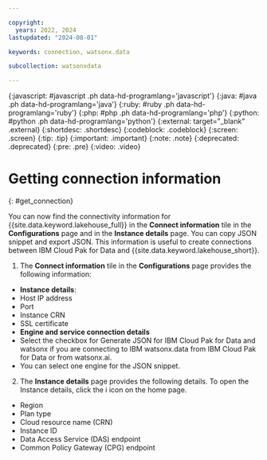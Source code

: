```yaml
---

copyright:
  years: 2022, 2024
lastupdated: "2024-08-01"

keywords: connection, watsonx.data

subcollection: watsonxdata

---
```


{:javascript: #javascript .ph data-hd-programlang='javascript'}
{:java: #java .ph data-hd-programlang='java'}
{:ruby: #ruby .ph data-hd-programlang='ruby'}
{:php: #php .ph data-hd-programlang='php'}
{:python: #python .ph data-hd-programlang='python'}
{:external: target="_blank" .external}
{:shortdesc: .shortdesc}
{:codeblock: .codeblock}
{:screen: .screen}
{:tip: .tip}
{:important: .important}
{:note: .note}
{:deprecated: .deprecated}
{:pre: .pre}
{:video: .video}

# Getting connection information
{: #get_connection}

You can now find the connectivity information for {{site.data.keyword.lakehouse_full}} in the **Connect information** tile in the **Configurations** page and in the **Instance details** page. You can copy JSON snippet and export JSON. This information is useful to create connections between IBM Cloud Pak for Data and {{site.data.keyword.lakehouse_short}}.

1. The **Connect information** tile in the **Configurations** page provides the following information:
 * **Instance details**:
 * Host IP address
 * Port
 * Instance CRN
 * SSL certificate
 * **Engine and service connection details**
 * Select the checkbox for Generate JSON for IBM Cloud Pak for Data and watsonx if you are connecting to IBM watsonx.data from IBM Cloud Pak for Data or from watsonx.ai.
 * You can select one engine for the JSON snippet.

2. The **Instance details** page provides the following details. To open the Instance details, click the i icon on the home page.
 * Region
 * Plan type
 * Cloud resource name (CRN)
 * Instance ID
 * Data Access Service (DAS) endpoint
 * Common Policy Gateway (CPG) endpoint
